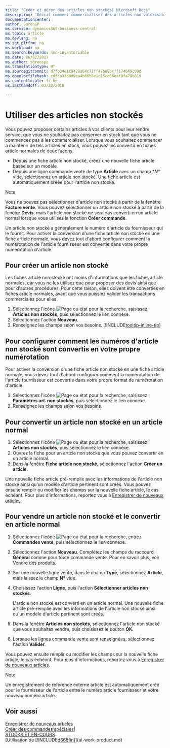 ```yaml
---
title: "Créer et gérer des articles non stockés| Microsoft Docs"
description: "Décrit comment commercialiser des articles non valorisable ou des articles qui ne sont pas mis à jour dans votre stock."
documentationcenter: 
author: SorenGP
ms.service: dynamics365-business-central
ms.topic: article
ms.devlang: na
ms.tgt_pltfrm: na
ms.workload: na
ms.search.keywords: non-inventoriable
ms.date: 06/02/2017
ms.author: sgroespe
ms.translationtype: HT
ms.sourcegitcommit: d7fb34e1c9428a64c71ff47be8bcff174649c00d
ms.openlocfilehash: cdfca33d0d9ea4b66b8e1c15cd66eaf9fa79b819
ms.contentlocale: fr-be
ms.lasthandoff: 03/22/2018

---
```

# <a name="work-with-nonstock-items"></a>Utiliser des articles non stockés
Vous pouvez proposer certains articles à vos clients pour leur rendre service, que vous ne souhaitez pas conserver en stock tant que vous ne commencez pas à les commercialiser. Lorsque vous souhaitez commencer à maintenir de tels articles en stock, vous pouvez les convertir en fiches article normales de deux façons.

* Depuis une fiche article non stocké, créez une nouvelle fiche article basée sur un modèle.
* Depuis une ligne commande vente de type **Article** avec un champ **N°* vide, sélectionnez un article non stocké. Une fiche article est automatiquement créée pour l'article non stocké.

> [!NOTE]  
>   Vous ne pouvez pas sélectionner d'article non stocké à partir de la fenêtre **Facture vente**. Vous pouvez sélectionner un article non stocké à partir de la fenêtre **Devis**, mais l'article non stocké ne sera pas converti en un article normal lorsque vous utilisez la fonction **Créer commande**.

Un article non stocké a généralement le numéro d'article du fournisseur qui le fournit. Pour activer la conversion d'une fiche article non stocké en une fiche article normale, vous devez tout d'abord configurer comment la numérotation de l'article fournisseur est convertie dans votre propre numérotation d'article.   

## <a name="to-create-a-nonstock-item"></a>Pour créer un article non stocké
Les fiches article non stocké ont moins d'informations que les fiches article normales, car vous ne les utilisez que pour proposer des devis ainsi que pour d'autres procédures. Pour cette raison, elles doivent être converties en fiches article normales, avant que vous puissiez valider les transactions commerciales pour elles.

1. Sélectionnez l'icône ![Page ou état pour la recherche](media/ui-search/search_small.png "Page ou état pour la recherche"), saisissez **Articles non stockés**, puis sélectionnez le lien connexe.
2. Sélectionnez l'action **Nouveau**.
3. Renseignez les champs selon vos besoins. [!INCLUDE[tooltip-inline-tip](includes/tooltip-inline-tip_md.md)]

## <a name="to-set-up-how-nonstock-item-numbers-are-converted-to-your-own-numbering"></a>Pour configurer comment les numéros d'article non stocké sont convertis en votre propre numérotation
Pour activer la conversion d'une fiche article non stocké en une fiche article normale, vous devez tout d'abord configurer comment la numérotation de l'article fournisseur est convertie dans votre propre format de numérotation d'article.

1. Sélectionnez l'icône ![Page ou état pour la recherche](media/ui-search/search_small.png "Page ou état pour la recherche"), saisissez **Paramètres art. non stockés**, puis sélectionnez le lien connexe.
2. Renseignez les champs selon vos besoins.

## <a name="to-convert-a-nonstock-item-to-a-normal-item"></a>Pour convertir un article non stocké en un article normal
1. Sélectionnez l'icône ![Page ou état pour la recherche](media/ui-search/search_small.png "Page ou état pour la recherche"), saisissez **Articles non stockés**, puis sélectionnez le lien connexe.
2. Ouvrez la fiche pour un article non stocké que vous pouvez convertir en un article normal.
3. Dans la fenêtre **Fiche article non stocké**, sélectionnez l'action **Créer un article**.

Une nouvelle fiche article pré-remplie avec les informations de l'article non stocké ainsi qu'un modèle d'article pertinent sont créés. Vous pouvez ensuite remplir ou modifier les champs sur la nouvelle fiche article, le cas échéant. Pour plus d'informations, reportez vous à [Enregistrer de nouveaux articles](inventory-how-register-new-items.md).

## <a name="to-sell-a-nonstock-item-and-convert-it-to-a-normal-item"></a>Pour vendre un article non stocké et le convertir en article normal
1. Sélectionnez l'icône ![Page ou état pour la recherche](media/ui-search/search_small.png "Page ou état pour la recherche"), entrez **Commandes vente**, puis sélectionnez le lien connexe.
2. Sélectionnez l'action **Nouveau**. Complétez les champs du raccourci **Général** comme pour toute commande vente. Pour en savoir plus, voir [Vendre des produits](sales-how-sell-products.md).
3. Sur une nouvelle ligne vente, dans le champ **Type**, sélectionnez **Article**, mais laissez le champ **N°** vide.
4. Choisissez l'action **Ligne**, puis l'action **Sélectionner articles non stockés**.

    L'article non stocké est converti en un article normal. Une nouvelle fiche article pré-remplie avec les informations de l'article non stocké ainsi qu'un modèle d'article pertinent sont créés.
5. Dans la fenêtre **Articles non stockés**, sélectionnez l'article non stocké que vous souhaitez vendre, puis choisissez le bouton **OK**.
6. Lorsque les lignes commande vente sont renseignées, sélectionnez l'action **Valider**.

Vous pouvez ensuite remplir ou modifier les champs sur la nouvelle fiche article, le cas échéant. Pour plus d'informations, reportez vous à [Enregistrer de nouveaux articles](inventory-how-register-new-items.md).

> [!NOTE]  
>   Un enregistrement de référence externe article est automatiquement créé pour le fournisseur de l'article entre le numéro article fournisseur et votre nouveau numéro article.

## <a name="see-also"></a>Voir aussi
[Enregistrer de nouveaux articles](inventory-how-register-new-items.md)  
[Créer des commandes spéciales](sales-how-to-create-special-orders.md)|  
[STOCKS ET EN-COURS](inventory-manage-inventory.md)  
[Utilisation de [!INCLUDE[d365fin](includes/d365fin_md.md)]](ui-work-product.md)


